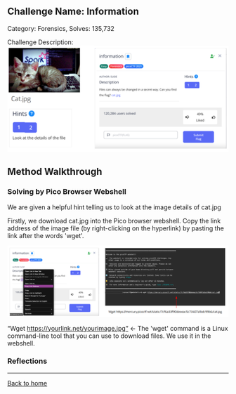 ## Challenge Name: Information
Category: Forensics, 
Solves: 135,732

Challenge Description: 
![img](<https://github.com/eliu-civ/CIV-CTF-Writeups-/blob/main/PicoGym/Easy/Images/Screenshot%202025-10-10%20193343.png?raw=true>)

## Method Walkthrough 
### Solving by Pico Browser Webshell

We are given a helpful hint telling us to look at the image details of cat.jpg

Firstly, we download cat.jpg into the Pico browser webshell. Copy the link address of the image file (by right-clicking on the hyperlink) by pasting the link after the words 'wget'. 

![img](<https://github.com/eliu-civ/CIV-CTF-Writeups-/blob/main/PicoGym/Easy/Images/Screenshot%202025-10-10%20193430.png?raw=true>)

“Wget https://yourlink.net/yourimage.jpg”  ← The 'wget' command is a Linux command-line tool that you can use to download files. We use it in the webshell. 


### Reflections



---
[Back to home](<https://github.com/eliu-civ/CIV-CTF-Writeups-/tree/main/PicoGym/Easy>)
